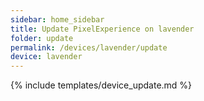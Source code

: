 ```yaml
---
sidebar: home_sidebar
title: Update PixelExperience on lavender
folder: update
permalink: /devices/lavender/update
device: lavender
---
```

{% include templates/device_update.md %}

